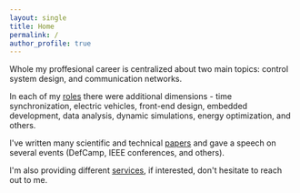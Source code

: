 ```yaml
---
layout: single
title: Home
permalink: /
author_profile: true
---
```


Whole my proffesional career is centralized about two main topics: control system design, and communication networks. 

In each of my [roles](./experience.md) there were additional dimensions - time synchronization, electric vehicles, front-end design, embedded development, data analysis, dynamic simulations, energy optimization, and others.

I've written many scientific and technical [papers](./publications.md) and gave a speech on several events (DefCamp, IEEE conferences, and others).

I'm also providing different [services](./services.md), if interested, don't hesitate to reach out to me.